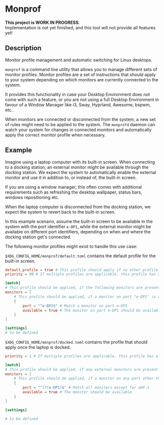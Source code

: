 # Monprof

**This project is WORK IN PROGRESS**.  
Implementation is not yet finished, and this tool will not provide all features yet!

## Description

Monitor profile management and automatic switching for Linux desktops.

`monprof` is a command line utility that allows you to manage different sets of monitor profiles.
Monitor profiles are a set of instructions that should apply to your system depending on which monitors are currently
connected to the system.

It provides this functionality in case your Desktop Environment does not come with such a feature, or you are not using
a full Desktop Environment in favour of a Window Manager like i3, Sway, Hyprland, Awesome,
bspwm, etc..

When monitors are connected or disconnected from the system, a new set of rules might need to be applied to the system.
The `monprofd` daemon can watch your system for changes in connected monitors and automatically apply the correct
monitor profile when necessary.

## Example

Imagine using a laptop computer with its built-in screen. When connecting to a docking station, an external monitor
might be available through the docking station. We expect the system to automatically enable the external monitor and
use it in addition to, or instead of, the built-in screen.

If you are using a window manager, this often comes with additional requirements such as refreshing the desktop
wallpaper, status bars, windows repositioning etc.

When the laptop computer is disconnected from the docking station, we expect the system to revert back to the built-in
screen.

In this example scenario, assume the built-in screen to be available in the system with the port identifier `e-DP1`,
while the external monitor might be available on different port identifiers, depending on when and where the docking
station get's connected.

The following monitor profiles might exist to handle this use case:

`$XDG_CONFIG_HOME/monprof/default.toml` contains the default profile for the built-in screen.

```toml
default_profile = true # This profile should apply if no other profile is applicable
priority = 99 # If multiple profiles are applicable, this profile has a very low priority (0 is the highest priority)

[match]
# This profile should be applied, if the following monitors are present
monitors = [
	# This profile should be applied, if a monitor on port "e-DP1" is available.
	{
		port = "^e-DP1$" # Match a monitor on port e-DP1
		available = true # The monitor on port e-DP1 should be available
	}
]

[settings]
# to be defined
```

`$XDG_CONFIG_HOME/monprof/docked.toml` contains the profile that should apply once the laptop is docked.

```toml
priority = 1 # If multiple profiles are applicable, this profile has a very high priority

[match]
# This profile should be applied, if any external monitors are present
monitors = [
	# This profile should be applied, if a monitor on any port other than "e-DP1" is available.
	{
		port = "^(?!e-DP1)$" # Match all monitors except for eDP-1
		available = true # The monitor should be available
	}
]

[settings]

# to be defined
```

